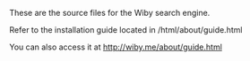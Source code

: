 These are the source files for the Wiby search engine.

Refer to the installation guide located in /html/about/guide.html

You can also access it at http://wiby.me/about/guide.html
